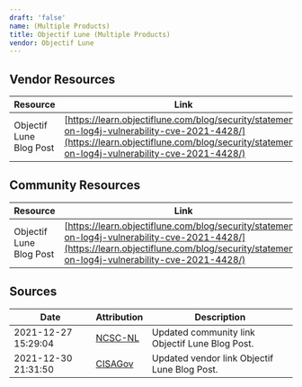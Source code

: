 ```yaml
---
draft: 'false'
name: (Multiple Products)
title: Objectif Lune (Multiple Products)
vendor: Objectif Lune
---
```


## Vendor Resources
| Resource | Link |
| --- | --- |
| Objectif Lune Blog Post | [https://learn.objectiflune.com/blog/security/statement-on-log4j-vulnerability-cve-2021-4428/](https://learn.objectiflune.com/blog/security/statement-on-log4j-vulnerability-cve-2021-4428/) |

## Community Resources
| Resource | Link |
| --- | --- |
| Objectif Lune Blog Post | [https://learn.objectiflune.com/blog/security/statement-on-log4j-vulnerability-cve-2021-4428/](https://learn.objectiflune.com/blog/security/statement-on-log4j-vulnerability-cve-2021-4428/) |


## Sources
| Date | Attribution | Description |
| --- | --- | --- |
| 2021-12-27 15:29:04 | [NCSC-NL](https://github.com/NCSC-NL/log4shell/blob/main/software/README.md) | Updated community link Objectif Lune Blog Post.  |
| 2021-12-30 21:31:50 | [CISAGov](https://raw.githubusercontent.com/cisagov/log4j-affected-db/develop/README.md) | Updated vendor link Objectif Lune Blog Post.  |
